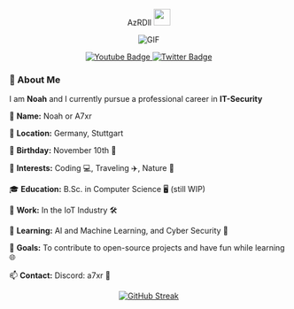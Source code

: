 <p style="text-align: center;">
  AzRDll
  <img src="https://media.giphy.com/media/v1.Y2lkPTc5MGI3NjExMXpxeTJ0bnFyMGszMThhd2FvZzhiNXFicDdqYTV3MHEydng1amVraSZlcD12MV9pbnRlcm5hbF9naWZfYnlfaWQmY3Q9Zw/ZtusrBPGWbqlW/giphy.gif" width="30px"/>
</p>

<p align="center">
  <img src="https://media.giphy.com/media/v1.Y2lkPTc5MGI3NjExcnpodzQwbHhwZ2RueWEyNWRseDI1cG52ZDFmMDk2MHZpcW15NzdqOSZlcD12MV9pbnRlcm5hbF9naWZfYnlfaWQmY3Q9Zw/CW16nFVXLSQxSMUEMd/giphy-downsized-large.gif" alt="GIF">
</p>

<div id="badges" align="center">
  <a href="https://www.youtube.com/@noah_4e">
    <img src="https://img.shields.io/badge/YouTube-red?style=for-the-badge&logo=youtube&logoColor=white" alt="Youtube Badge"/>
  </a>
  <a href="https://twitter.com/noah_4e">
    <img src="https://img.shields.io/badge/Twitter-blue?style=for-the-badge&logo=twitter&logoColor=white" alt="Twitter Badge"/>
  </a>
</div>
<div id= "ViewCount" align="center">
  <img src="https://komarev.com/ghpvc/?username=AzrDll&style=flat-square&color=blue" alt=""/>
</div>


</center>

### 👋 About Me

I am **Noah** and I currently pursue a professional career in **IT-Security**

👤 **Name:** Noah or A7xr

📍 **Location:** Germany, Stuttgart

🎂 **Birthday:** November 10th 🎉  

👀 **Interests:** Coding 💻, Traveling ✈️, Nature 🌱 

🎓 **Education:** B.Sc. in Computer Science 🖥️ (still WIP)

🏢 **Work:** In the IoT Industry 🛠️  

🌱 **Learning:** AI and Machine Learning, and Cyber Security 🤖  

🎯 **Goals:** To contribute to open-source projects and have fun while learning 🌐

📫 **Contact:** Discord: a7xr 📧  



</center>


<div style="text-align: center;">
  <a href="https://git.io/streak-stats">
    <img src="https://streak-stats.demolab.com?user=AzrDll&theme=tokyonight&hide_border=true" alt="GitHub Streak" />
  </a>
</div>

